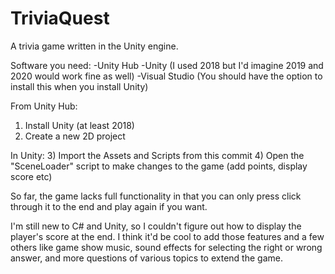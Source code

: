 # TriviaQuest

A trivia game written in the Unity engine. 

Software you need:
-Unity Hub
-Unity (I used 2018 but I'd imagine 2019 and 2020 would work fine as well)
-Visual Studio (You should have the option to install this when you install Unity)

From Unity Hub:
  1) Install Unity (at least 2018)
  2) Create a new 2D project
  
In Unity:
  3) Import the Assets and Scripts from this commit
  4) Open the "SceneLoader" script to make changes to the game (add points, display score etc)
  


So far, the game lacks full functionality in that you can only press click through it to the end and play again if you want.

I'm still new to C# and Unity, so I couldn't figure out how to display the player's score at the end. I think it'd be cool to add those features
and a few others like game show music, sound effects for selecting the right or wrong answer, and more questions of various topics to extend the game.

